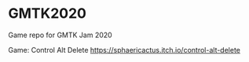 # GMTK2020
Game repo for GMTK Jam 2020

Game: Control Alt Delete
https://sphaericactus.itch.io/control-alt-delete
